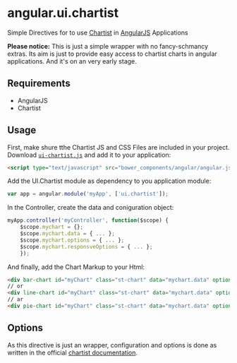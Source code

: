 # angular.ui.chartist

Simple Directives for to use [Chartist](https://gionkunz.github.io/chartist-js/index.html) in [AngularJS](https://angularjs.org) Applications

**Please notice:** This is just a simple wrapper with no fancy-schmancy extras. Its aim is just to provide easy access to chartist charts in angular applications. And it's on an very early stage.

## Requirements

* AngularJS
* Chartist

## Usage

First, make shure tthe Chartist JS and CSS Files are included in your project.
Download [`ui-chartist.js`](https://raw.githubusercontent.com/rotorstudio/angular-ui-chartist/master/src/ui-chartist.js) and add it to your application:

```html
<script type="text/javascript" src="bower_components/angular/angular.js"></script>
```

Add the UI.Chartist module as dependency to you application module:

```javascript
var app = angular.module('myApp', ['ui.chartist']);
```

In the Controller, create the data and coniguration object:

```javascript
myApp.controller('myController', function($scope) {
    $scope.mychart = {};
    $scope.mychart.data = { ... };
    $scope.mychart.options = { ... };
    $scope.mychart.responsveOptions = { ... };
    });
```

And finally, add the Chart Markup to your Html:

```html
<div bar-chart id="myChart" class="st-chart" data="mychart.data" options="mychart.options"></div>
// or
<div line-chart id="myChart" class="st-chart" data="mychart.data" options="mychart.options"></div>
// ar
<div pie-chart id="myChart" class="st-chart" data="mychart.data" options="mychart.options"></div>
```

## Options

As this directive is just an wrapper, configuration and options is done as written in the official [chartist documentation](https://gionkunz.github.io/chartist-js/api-documentation.html).
